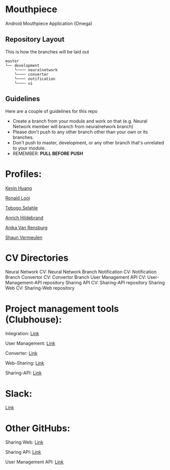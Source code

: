 # Mouthpiece
Android Mouthpiece Application (Omega)

## Repository Layout
This is how the branches will be laid out
```
master 
└── development
    └──── neuralnetwork
    └──── converter
    └──── notification
    └──── ui
```

## Guidelines
Here are a couple of guidelines for this repo
  - Create a branch from your module and work on that (e.g. Neural Network member will branch from neuralnetwork branch)
  - Please don't push to any other branch other than your own or its branches.
  - Don't push to master, development, or any other branch that's unrelated to your module.
  - REMEMBER: **PULL BEFORE PUSH**
  
 # Profiles:

[Kevin Huang](https://kevin-d-h.github.io/)

[Ronald Looi](https://rsl-student.github.io/)

[Tebogo Selahle](https://tebogo.codes/)

[Anrich Hildebrand](https://anrich96.github.io/)

[Anika Van Rensburg](https://anikavanrensburg.github.io/)

[Shaun Vermeulen](http://linkedin.com/in/shaun-vermeulen-a617161a4)


# CV Directories

Neural Network CV: Neural Network Branch
Notification CV: Notification Branch
Convertor CV: Convertor Branch
User Management API CV: User-Management-API repository
Sharing API CV: Sharing-API repository
Sharing Web CV: Sharing-Web repository

# Project management tools (Clubhouse):

Integration:
[Link](https://app.clubhouse.io/invite-link/5e5ea501-0921-4373-925f-6cef220c9aaf)

User Management:
[Link](https://app.clubhouse.io/invite-link/5e681181-b82c-4197-b3cf-7aaffeb61d16)

Converter:
[Link](https://app.clubhouse.io/invite-link/5e67d027-f0e5-4307-8f82-edb2479c7153)

Web-Sharing:
[Link](https://app.clubhouse.io/invite-link/5e674a86-61ed-4a64-bfa4-73b1720eb82e)

Sharing-API:
[Link](https://app.clubhouse.io/invite-link/5e690707-5704-420c-bebb-4b8cc516ab7b)


# Slack:
[Link](https://join.slack.com/t/omega301/shared_invite/zt-ck83m1ly-cTjyhJ9DdJb9kyQRmLJdQw)


# Other GitHubs:

Sharing Web:
[Link](https://github.com/CarelKemp/COS301_OmegaMouthPieceWeb)

Sharing API:
[Link](https://github.com/ShaunVermeulen/OmegaSharingAPI)

User Management API:
[Link](https://github.com/Kevin-D-H/Omega-User-Management-API)

